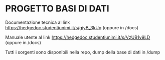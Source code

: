 # PROGETTO BASI DI DATI

Documentazione tecnica al link https://hedgedoc.studentiunimi.it/s/giyB_3kUq (oppure in /docs)

Manuale utente al link https://hedgedoc.studentiunimi.it/s/VzUB1v9LD (oppure in /docs)

Tutti i sorgenti sono disponibili nella repo, dump della base di dati in /dump
